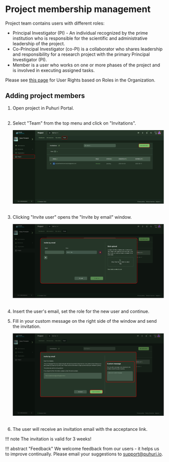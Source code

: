 # Project membership management

Project team contains users with different roles:

- Principal Investigator (PI)  - An individual recognized by the prime institution who is responsible for the scientific and administrative leadership of the project.
- Co-Principal Investigator (co-PI) is a collaborator who shares leadership and responsibility for a research project with the primary Principal Investigator (PI).
- Member is a user who works on one or more phases of the project and is involved in executing assigned tasks.
  
Please see [this page](https://puhuri.neic.no/user_guides/user_roles/) for User Rights based on Roles in the Organization.

## Adding project members

1. Open project in Puhuri Portal.<br><br>
2. Select "Team" from the top menu and click on "Invitations".<br><be>

    ![Invite user](../../assets/invitation-1.jpg)<br><br>

3. Clicking "Invite user" opens the "Invite by email" window.<br><be>

    ![Invite user](../../assets/invitation-2.jpg)<br><br>

4. Insert the user's email, set the role for the new user and continue.<br><be>

5. Fill in your custom message on the right side of the window and send the invitation.<br><be>

    ![Invite user](../../assets/invitation-3.jpg)<br><br>

6. The user will receive an invitation email with the acceptance link.

!!! note
    The invitation is valid for 3 weeks!

!!! abstract "Feedback"
    We welcome feedback from our users - it helps us to improve continually. Please email your suggestions to [support@puhuri.io](mailto:support@puhuri.io).
